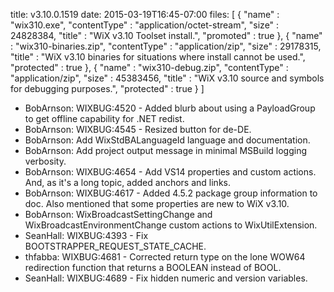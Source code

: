 title: v3.10.0.1519
date: 2015-03-19T16:45-07:00
files: [
  { "name" : "wix310.exe", "contentType" : "application/octet-stream", "size" : 24828384, "title" : "WiX v3.10 Toolset install.", "promoted" : true },
  { "name" : "wix310-binaries.zip", "contentType" : "application/zip", "size" : 29178315, "title" : "WiX v3.10 binaries for situations where install cannot be used.", "protected" : true },
  { "name" : "wix310-debug.zip", "contentType" : "application/zip", "size" : 45383456, "title" : "WiX v3.10 source and symbols for debugging purposes.", "protected" : true }
 ]

* BobArnson: WIXBUG:4520 - Added blurb about using a PayloadGroup to get offline capability for .NET redist.
* BobArnson: WIXBUG:4545 - Resized button for de-DE.
* BobArnson: Add WixStdBALanguageId language and documentation.
* BobArnson: Add project output message in minimal MSBuild logging verbosity.
* BobArnson: WIXBUG:4654 - Add VS14 properties and custom actions. And, as it's a long topic, added anchors and links.
* BobArnson: WIXBUG:4617 - Added 4.5.2 package group information to doc. Also mentioned that some properties are new to WiX v3.10.
* BobArnson: WixBroadcastSettingChange and WixBroadcastEnvironmentChange custom actions to WixUtilExtension.
* SeanHall: WIXBUG:4393 - Fix BOOTSTRAPPER_REQUEST_STATE_CACHE.
* thfabba: WIXBUG:4681 - Corrected return type on the lone WOW64 redirection function that returns a BOOLEAN instead of BOOL.
* SeanHall: WIXBUG:4689 - Fix hidden numeric and version variables.